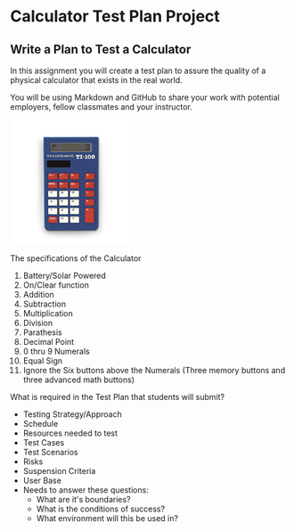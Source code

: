 # Calculator Test Plan Project
## Write a Plan to Test a Calculator

In this assignment you will create a test plan to assure the quality of a physical calculator that exists in the real world. 

You will be using Markdown and GitHub to share your work with potential employers, fellow classmates and your instructor.

![TI-108 Image](./calc-image.jpeg)

The specifications of the Calculator
1. Battery/Solar Powered
2. On/Clear function
3. Addition
4. Subtraction
5. Multiplication
6. Division
7. Parathesis
8. Decimal Point
9. 0 thru 9 Numerals
10. Equal Sign
11. Ignore the Six buttons above the Numerals (Three memory buttons and three advanced math buttons)

What is required in the Test Plan that students will submit?
- Testing Strategy/Approach
- Schedule
- Resources needed to test
- Test Cases
- Test Scenarios
- Risks
- Suspension Criteria
- User Base
- Needs to answer these questions:
	- What are it's boundaries?
	- What is the conditions of success?
	- What environment will this be used in?

